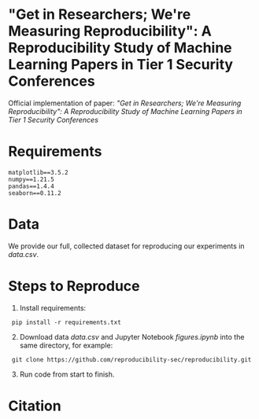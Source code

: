 # "Get in Researchers; We're Measuring Reproducibility": A Reproducibility Study of Machine Learning Papers in Tier 1 Security Conferences
Official implementation of paper: *"Get in Researchers; We're Measuring Reproducibility": A Reproducibility Study of Machine Learning Papers in Tier 1 Security Conferences*
# Requirements
<pre><code>matplotlib==3.5.2
numpy==1.21.5
pandas==1.4.4
seaborn==0.11.2
</code></pre>
# Data
We provide our full, collected dataset for reproducing our experiments in *data.csv*.
# Steps to Reproduce
1. Install requirements: 
<pre><code> pip install -r requirements.txt </code></pre>
2. Download data *data.csv* and Jupyter Notebook *figures.ipynb* into the same directory, for example:
<pre><code> git clone https://github.com/reproducibility-sec/reproducibility.git </code></pre>
3. Run code from start to finish.
# Citation

